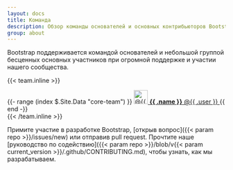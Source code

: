 ```yaml
---
layout: docs
title: Команда
description: Обзор команды основателей и основных контрибьюторов Bootstrap.
group: about
---
```


Bootstrap поддерживается командой основателей и небольшой группой бесценных основных участников при огромной поддержке и участии нашего сообщества.

{{< team.inline >}}
<div class="list-group mb-3">
  {{- range (index $.Site.Data "core-team") }}
    <a class="list-group-item list-group-item-action d-flex align-items-center" href="https://github.com/{{ .user }}">
      <img src="https://github.com/{{ .user }}.png" alt="@{{ .user }}" width="32" height="32" class="rounded me-2" loading="lazy">
      <span>
        <strong>{{ .name }}</strong> @{{ .user }}
      </span>
    </a>
  {{ end -}}
</div>
{{< /team.inline >}}

Примите участие в разработке Bootstrap, [открыв вопрос]({{< param repo >}}/issues/new) или отправив pull request. Прочтите наше [руководство по содействию]({{< param repo >}}/blob/v{{< param current_version >}}/.github/CONTRIBUTING.md), чтобы узнать, как мы разрабатываем.
